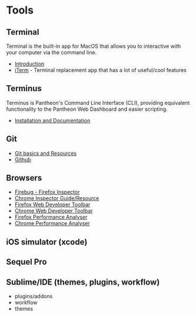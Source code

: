 # Tools 

## Terminal
Terminal is the built-in app for MacOS that allows you to interactive with your computer via the command line.

  * [Introduction](http://blog.teamtreehouse.com/introduction-to-the-mac-os-x-command-line)
  * [iTerm](https://www.iterm2.com) - Terminal replacement app that has a lot of useful/cool features

## Terminus

Terminus is Pantheon's Command Line Interface (CLI), providing equivalent functionality to the Pantheon Web Dashboard and easier scripting.

  * [Installation and Documentation](https://github.com/pantheon-systems/terminus)

## Git
  
  * [Git basics and Resources](https://git-scm.com/book/en/v2/Getting-Started-Git-Basics)
  * [Github](https://github.com)

## Browsers
  * [Firebug - Firefox Inspector](http://getfirebug.com/)
  * [Chrome Inspector Guide/Resource](https://developer.chrome.com/devtools)
  * [Firefox Web Developer Toolbar](https://addons.mozilla.org/en-US/firefox/addon/web-developer/)
  * [Chrome Web Developer Toolbar](https://chrome.google.com/webstore/detail/web-developer/bfbameneiokkgbdmiekhjnmfkcnldhhm)
  * [Firefox Performance Analyser](https://addons.mozilla.org/en-US/firefox/addon/performance-analyser/)
  * [Chrome Performance Analyser](https://chrome.google.com/webstore/detail/performance-analyser/djgfmlohefpomchfabngccpbaflcahjf)

## iOS simulator (xcode)

## Sequel Pro

## Sublime/IDE (themes, plugins, workflow)
  * plugins/addons
  * workflow
  * themes